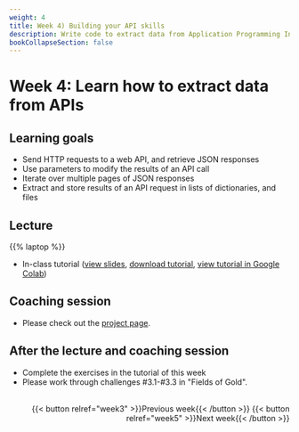 ```yaml
---
weight: 4
title: Week 4) Building your API skills
description: Write code to extract data from Application Programming Interfaces (APIs)
bookCollapseSection: false
---
```


# Week 4: Learn how to extract data from APIs

## Learning goals

- Send HTTP requests to a web API, and retrieve JSON responses
- Use parameters to modify the results of an API call
- Iterate over multiple pages of JSON responses
- Extract and store results of an API request in lists of dictionaries, and files


<!--Data Availability Assessment, Research Fit, Legal Audit

Data Availability and Research Fit
description: Assess which data is available at your chosen data source, and whether it fits your research purpose.

-->

## Lecture

{{% laptop %}}
- In-class tutorial  ([view slides](apis101/slides.html), <a href = 'apis101/api-101.ipynb' download>download tutorial</a>, [view tutorial in Google Colab](https://colab.research.google.com/github/hannesdatta/course-odcm/blob/master/content/docs/modules/week4/apis101/api-101.ipynb))

## Coaching session
- Please check out the [project page](../../project/workplan/#week-4-extraction-design-coaching-3).

## After the lecture and coaching session
- Complete the exercises in the tutorial of this week
- Please work through challenges #3.1-#3.3 in "Fields of Gold".


<!--

## Live stream 4
- Tutorial Q&A for [web scraping 101](docs/tutorials/webscraping101) and [APIs 101](docs/tutorials/apis101)
  - Re-watch [part 1 - introduction](https://youtu.be/GtkOC28O25I)
  - Re-watch [part 2 - web scraping 101](https://youtu.be/DpiLsc62f0E)
  - Re-watch [part 3 - APIs 101](https://youtu.be/e8sLCx1HXnY))

## Self-study
- Workflow for collecting online data (Tutorial)
  - [Technical Extraction Plan and Prototyping](docs/tutorials/workflow/extraction-plan-prototyping.md)
  - [Evaluate Legal and Ethical Concerns](docs/tutorials/workflow/legalfit.md)

  -->

  <!--- Design choices: modularity and storage *prerecorded*
  - Data capture and enrichment *prerecorded*
  - Deployment *prerecorded*
- Legal and ethical considerations when scraping <!-- *reading* [tba]-->

<!--
- Optional: Watch this screen cast in which I try to figure out how to [obtain data from an API that I haven't seen before](https://youtu.be/iDA710TPXT0)
  - The video may be particularly useful to students who wish to extract data from an API for their team projects.

-->

<!--## Activities (individual exercises or team project)
- [Project] Make a data extraction plan for your website, taking into account legal and ethical concerns <!-- develop -->


<!-- Software Stack

and execution (weeks 3-4)
Deployment in practice *prerecorded guest lecture*

  - Computing Infrastructure
  - Dockers
  - Structured and Unstructured databases
  - "Polishing" Code
-->

<br>

<div style="text-align: right">
{{< button relref="week3" >}}Previous week{{< /button >}}
{{< button relref="week5" >}}Next week{{< /button >}}
</div>
